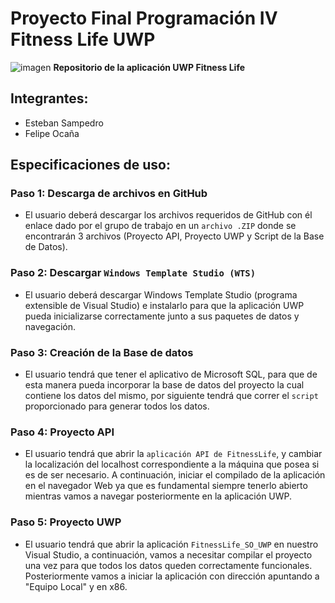 # Proyecto Final Programación IV Fitness Life UWP
![imagen](https://user-images.githubusercontent.com/62622922/147941819-f2ad1c46-c568-4d1d-bb4b-a7101ba1bfe7.png)
**Repositorio de la aplicación UWP Fitness Life**

## Integrantes: 
- Esteban Sampedro 
- Felipe Ocaña
## Especificaciones de uso:
### Paso 1: Descarga de archivos en GitHub 
- El usuario deberá descargar los archivos requeridos de GitHub con él enlace dado por el grupo de trabajo en un `archivo .ZIP` donde se encontrarán 3 archivos (Proyecto API, Proyecto UWP y Script de la Base de Datos). 

### Paso 2: Descargar `Windows Template Studio (WTS)`
- El usuario deberá descargar Windows Template Studio (programa extensible de Visual Studio) e instalarlo para que la aplicación UWP pueda inicializarse correctamente junto a sus paquetes de datos y navegación. 

### Paso 3: Creación de la Base de datos 
- El usuario tendrá que tener el aplicativo de Microsoft SQL, para que de esta manera pueda incorporar la base de datos del proyecto la cual contiene los datos del mismo, por siguiente tendrá que correr el `script` proporcionado para generar todos los datos. 

### Paso 4: Proyecto API  
- El usuario tendrá que abrir la `aplicación API de FitnessLife`, y cambiar la localización del localhost correspondiente a la máquina que posea si es de ser necesario. A continuación, iniciar el compilado de la aplicación en el navegador Web ya que es fundamental siempre tenerlo abierto mientras vamos a navegar posteriormente en la aplicación UWP.

### Paso 5: Proyecto UWP 
- El usuario tendrá que abrir la aplicación `FitnessLife_SO_UWP` en nuestro Visual Studio, a continuación, vamos a necesitar compilar el proyecto una vez para que todos los datos queden correctamente funcionales. Posteriormente vamos a iniciar la aplicación con dirección apuntando a "Equipo Local" y en x86. 
